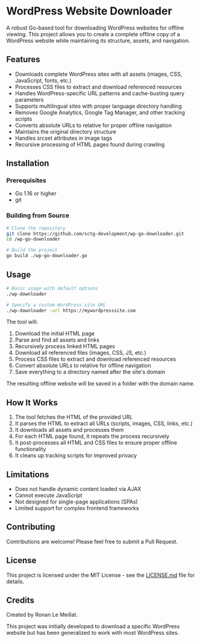 # WordPress Website Downloader

A robust Go-based tool for downloading WordPress websites for offline viewing. This project allows you to create a complete offline copy of a WordPress website while maintaining its structure, assets, and navigation.

## Features

- Downloads complete WordPress sites with all assets (images, CSS, JavaScript, fonts, etc.)
- Processes CSS files to extract and download referenced resources
- Handles WordPress-specific URL patterns and cache-busting query parameters
- Supports multilingual sites with proper language directory handling
- Removes Google Analytics, Google Tag Manager, and other tracking scripts
- Converts absolute URLs to relative for proper offline navigation
- Maintains the original directory structure
- Handles srcset attributes in image tags
- Recursive processing of HTML pages found during crawling

## Installation

### Prerequisites

- Go 1.16 or higher
- git

### Building from Source

```bash
# Clone the repository
git clone https://github.com/sctg-development/wp-go-downloader.git
cd /wp-go-downloader

# Build the project
go build ./wp-go-downloader.go
```

## Usage

```bash
# Basic usage with default options
./wp-downloader

# Specify a custom WordPress site URL
./wp-downloader -url https://mywordpresssite.com
```

The tool will:

1. Download the initial HTML page
2. Parse and find all assets and links
3. Recursively process linked HTML pages
4. Download all referenced files (images, CSS, JS, etc.)
5. Process CSS files to extract and download referenced resources
6. Convert absolute URLs to relative for offline navigation
7. Save everything to a directory named after the site's domain

The resulting offline website will be saved in a folder with the domain name.

## How It Works

1. The tool fetches the HTML of the provided URL
2. It parses the HTML to extract all URLs (scripts, images, CSS, links, etc.)
3. It downloads all assets and processes them
4. For each HTML page found, it repeats the process recursively
5. It post-processes all HTML and CSS files to ensure proper offline functionality
6. It cleans up tracking scripts for improved privacy

## Limitations

- Does not handle dynamic content loaded via AJAX
- Cannot execute JavaScript
- Not designed for single-page applications (SPAs)
- Limited support for complex frontend frameworks

## Contributing

Contributions are welcome! Please feel free to submit a Pull Request.

## License

This project is licensed under the MIT License - see the [LICENSE.md](LICENSE.md) file for details.

## Credits

Created by Ronan Le Meillat.

This project was initially developed to download a specific WordPress website but has been generalized to work with most WordPress sites.
